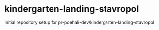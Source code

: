 # kindergarten-landing-stavropol

Initial repository setup for pr-poehali-dev/kindergarten-landing-stavropol